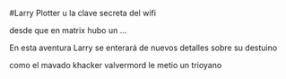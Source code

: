 #Larry Plotter u la clave secreta del wifi

desde que en matrix hubo un ...

En esta aventura Larry se enterará de nuevos detalles sobre su destuino

como el mavado khacker valvermord le metio un trioyano 
